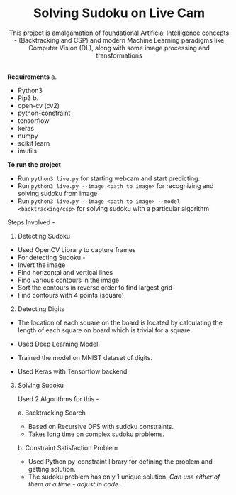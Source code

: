<center><h1>Solving Sudoku on Live Cam</h1></center>

<center>This project is amalgamation of foundational Artificial Intelligence concepts - (Backtracking and CSP) and modern Machine Learning paradigms like Computer Vision (DL), along with some image processing and transformations</center>
<br/>

**Requirements**
 a. 
  - Python3
  - Pip3
 b.
  - open-cv (cv2)
  - python-constraint
  - tensorflow
  - keras
  - numpy
  - scikit learn
  - imutils

**To run the project**

 - Run `python3 live.py` for starting webcam and start predicting.
 - Run `python3 live.py --image <path to image>` for recognizing and solving sudoku from image
 - Run `python3 live.py --image <path to image> --model <backtracking/csp>` for solving sudoku with a particular algorithm

Steps Involved - 


 1. Detecting Sudoku
 
 - Used OpenCV Library to capture frames
 - For detecting Sudoku - 
 -  Invert the image
 -  Find horizontal and vertical lines
 -  Find various contours in the image
 -  Sort the contours in reverse order to find largest grid
 -  Find contours with 4 points (square)
 
 2. Detecting Digits
 
  - The location of each square on the board is located by calculating the length of each square on board which is trivial for a square

  - Used Deep Learning Model.
  - Trained the model on MNIST dataset of digits.
  - Used Keras with Tensorflow backend.
  
3. Solving Sudoku

    Used 2 Algorithms for this - 
    
    a. Backtracking Search 
    - Based on Recursive DFS with sudoku constraints.
    - Takes long time on complex sudoku problems.

    b. Constraint Satisfaction Problem
     - Used Python py-constraint library for defining the problem and getting solution.
     - The sudoku problem has only 1 unique solution.
        *Can use either of them at a time - adjust in code.*



